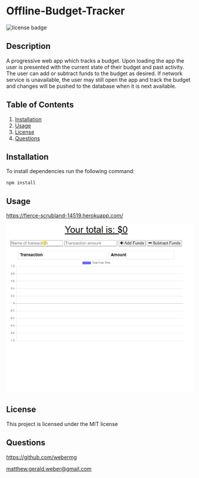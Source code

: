 # Offline-Budget-Tracker

![license badge](https://img.shields.io/badge/license-MIT-green)

## Description

A progressive web app which tracks a budget. Upon loading the app the user is presented with the current state of their budget and past activity. The user can add or subtract funds to the budget as desired. If network service is unavailable, the user may still open the app and track the budget and changes will be pushed to the database when it is next available.

## Table of Contents
1. [Installation](#Installation)
2. [Usage](#Usage)
3. [License](#License)
4. [Questions](#Questions)

## Installation
To install dependencies run the following command:
```
npm install
```

## Usage
https://fierce-scrubland-14519.herokuapp.com/

![demo](assets/budget-demo.gif?raw=true)

## License
This project is licensed under the MIT license

## Questions
https://github.com/webermg

matthew.gerald.weber@gmail.com